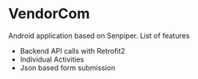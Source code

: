 # VendorCom
Android application based on Senpiper.
List of features
- Backend API calls with Retrofit2
- Individual Activities
- Json based form submission
